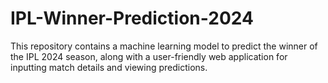 # IPL-Winner-Prediction-2024
This repository contains a machine learning model to predict the winner of the IPL 2024 season, along with a user-friendly web application for inputting match details and viewing predictions.

